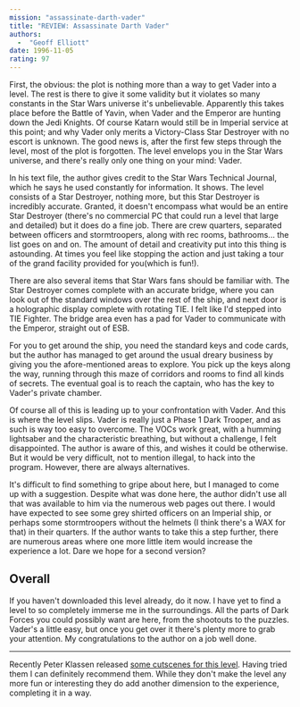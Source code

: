 ```yaml
---
mission: "assassinate-darth-vader"
title: "REVIEW: Assassinate Darth Vader"
authors: 
  -  "Geoff Elliott"
date: 1996-11-05
rating: 97
---
```


First, the obvious: the plot is nothing more than a way to get Vader into a level. The rest is there to give it some validity but it violates so many constants in the Star Wars universe it's unbelievable. Apparently this takes place before the Battle of Yavin, when Vader and the Emperor are hunting down the Jedi Knights. Of course Katarn would still be in Imperial service at this point; and why Vader only merits a Victory-Class Star Destroyer with no escort is unknown. The good news is, after the first few steps through the level, most of the plot is forgotten. The level envelops you in the Star Wars universe, and there's really only one thing on your mind: Vader.

In his text file, the author gives credit to the Star Wars Technical Journal, which he says he used constantly for information. It shows. The level consists of a Star Destroyer, nothing more, but this Star Destroyer is incredibly accurate. Granted, it doesn't encompass what would be an entire Star Destroyer (there's no commercial PC that could run a level that large and detailed) but it does do a fine job. There are crew quarters, separated between officers and stormtroopers, along with rec rooms, bathrooms... the list goes on and on. The amount of detail and creativity put into this thing is astounding. At times you feel like stopping the action and just taking a tour of the grand facility provided for you(which is fun!).

There are also several items that Star Wars fans should be familiar with. The Star Destroyer comes complete with an accurate bridge, where you can look out of the standard windows over the rest of the ship, and next door is a holographic display complete with rotating TIE. I felt like I'd stepped into TIE Fighter. The bridge area even has a pad for Vader to communicate with the Emperor, straight out of ESB.

For you to get around the ship, you need the standard keys and code cards, but the author has managed to get around the usual dreary business by giving you the afore-mentioned areas to explore. You pick up the keys along the way, running through this maze of corridors and rooms to find all kinds of secrets. The eventual goal is to reach the captain, who has the key to Vader's private chamber.

Of course all of this is leading up to your confrontation with Vader. And this is where the level slips. Vader is really just a Phase 1 Dark Trooper, and as such is way too easy to overcome. The VOCs work great, with a humming lightsaber and the characteristic breathing, but without a challenge, I felt disappointed. The author is aware of this, and wishes it could be otherwise. But it would be very difficult, not to mention illegal, to hack into the program. However, there are always alternatives.

It's difficult to find something to gripe about here, but I managed to come up with a suggestion. Despite what was done here, the author didn't use all that was available to him via the numerous web pages out there. I would have expected to see some grey shirted officers on an Imperial ship, or perhaps some stormtroopers without the helmets (I think there's a WAX for that) in their quarters. If the author wants to take this a step further, there are numerous areas where one more little item would increase the experience a lot. Dare we hope for a second version?

## Overall

If you haven't downloaded this level already, do it now. I have yet to find a level to so completely immerse me in the surroundings. All the parts of Dark Forces you could possibly want are here, from the shootouts to the puzzles. Vader's a little easy, but once you get over it there's plenty more to grab your attention. My congratulations to the author on a job well done.

----------

Recently Peter Klassen released [some cutscenes for this level](/missions/kilvadercut.zip). Having tried them I can definitely recommend them. While they don't make the level any more fun or interesting they do add another dimension to the experience, completing it in a way.